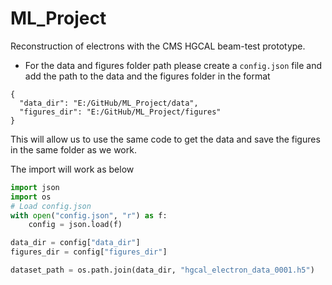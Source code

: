 # ML_Project
Reconstruction of electrons with the CMS HGCAL beam-test prototype.

- For the data and figures folder path please create a `config.json` file and add the path to the data and the figures folder in the format 
```text
{
  "data_dir": "E:/GitHub/ML_Project/data",
  "figures_dir": "E:/GitHub/ML_Project/figures"
}
```

This will allow us to use the same code to get the data and save the figures in the same folder as we work.

The import will work as below
```python
import json
import os
# Load config.json
with open("config.json", "r") as f:
    config = json.load(f)

data_dir = config["data_dir"]
figures_dir = config["figures_dir"]

dataset_path = os.path.join(data_dir, "hgcal_electron_data_0001.h5")
```
